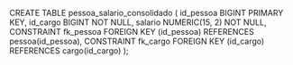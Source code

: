CREATE TABLE pessoa_salario_consolidado (
    id_pessoa BIGINT PRIMARY KEY,
    id_cargo BIGINT NOT NULL,
    salario NUMERIC(15, 2) NOT NULL,
    CONSTRAINT fk_pessoa FOREIGN KEY (id_pessoa) REFERENCES pessoa(id_pessoa),
    CONSTRAINT fk_cargo FOREIGN KEY (id_cargo) REFERENCES cargo(id_cargo)
);
